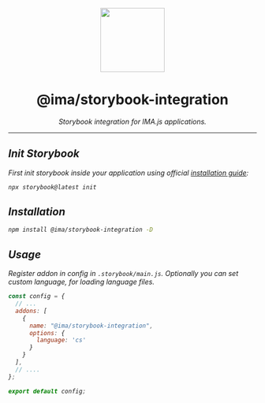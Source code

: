 <p align="center">
  <img height="130" src="https://imajs.io/img/imajs-logo.png">
</p>

<h1 align="center">@ima/storybook-integration</h1>
  <p align="center"><i>Storybook integration for IMA.js applications.
</p>

---

## Init Storybook

First init storybook inside your application using official [installation guide](https://storybook.js.org/docs/react/get-started/install/):

```bash
npx storybook@latest init
```

## Installation

```bash
npm install @ima/storybook-integration -D
```

## Usage

Register addon in config in `.storybook/main.js`. Optionally you can set custom language, for loading language files.

```js
const config = {
  // ...
  addons: [
    {
      name: "@ima/storybook-integration",
      options: {
        language: 'cs'
      }
    }
  ],
  // ....
};

export default config;
```
